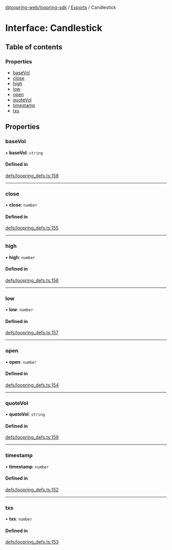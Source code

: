 [@loopring-web/loopring-sdk](../README.md) / [Exports](../modules.md) / Candlestick

# Interface: Candlestick

## Table of contents

### Properties

- [baseVol](Candlestick.md#basevol)
- [close](Candlestick.md#close)
- [high](Candlestick.md#high)
- [low](Candlestick.md#low)
- [open](Candlestick.md#open)
- [quoteVol](Candlestick.md#quotevol)
- [timestamp](Candlestick.md#timestamp)
- [txs](Candlestick.md#txs)

## Properties

### baseVol

• **baseVol**: `string`

#### Defined in

[defs/loopring_defs.ts:158](https://github.com/Loopring/loopring_sdk/blob/fd60be9/src/defs/loopring_defs.ts#L158)

___

### close

• **close**: `number`

#### Defined in

[defs/loopring_defs.ts:155](https://github.com/Loopring/loopring_sdk/blob/fd60be9/src/defs/loopring_defs.ts#L155)

___

### high

• **high**: `number`

#### Defined in

[defs/loopring_defs.ts:156](https://github.com/Loopring/loopring_sdk/blob/fd60be9/src/defs/loopring_defs.ts#L156)

___

### low

• **low**: `number`

#### Defined in

[defs/loopring_defs.ts:157](https://github.com/Loopring/loopring_sdk/blob/fd60be9/src/defs/loopring_defs.ts#L157)

___

### open

• **open**: `number`

#### Defined in

[defs/loopring_defs.ts:154](https://github.com/Loopring/loopring_sdk/blob/fd60be9/src/defs/loopring_defs.ts#L154)

___

### quoteVol

• **quoteVol**: `string`

#### Defined in

[defs/loopring_defs.ts:159](https://github.com/Loopring/loopring_sdk/blob/fd60be9/src/defs/loopring_defs.ts#L159)

___

### timestamp

• **timestamp**: `number`

#### Defined in

[defs/loopring_defs.ts:152](https://github.com/Loopring/loopring_sdk/blob/fd60be9/src/defs/loopring_defs.ts#L152)

___

### txs

• **txs**: `number`

#### Defined in

[defs/loopring_defs.ts:153](https://github.com/Loopring/loopring_sdk/blob/fd60be9/src/defs/loopring_defs.ts#L153)
